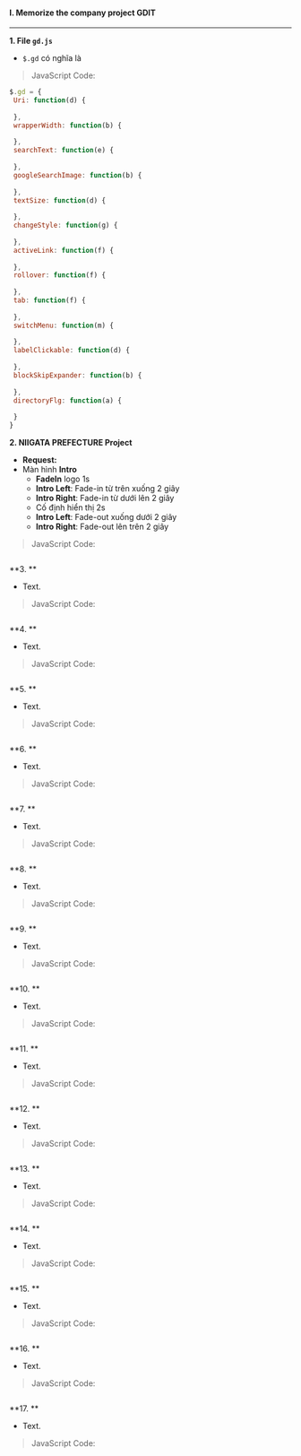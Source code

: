 #### I. Memorize the company project GDIT
---

**1. File ```gd.js```**
- ```$.gd``` có nghĩa là

>JavaScript Code:
```javascript
$.gd = {
 Uri: function(d) {
 
 },
 wrapperWidth: function(b) {
 
 },
 searchText: function(e) {
 
 },
 googleSearchImage: function(b) {
 
 },
 textSize: function(d) {
 
 },
 changeStyle: function(g) {
 
 },
 activeLink: function(f) {
 
 },
 rollover: function(f) {
 
 },
 tab: function(f) {
 
 },
 switchMenu: function(m) {
 
 },
 labelClickable: function(d) {
 
 },
 blockSkipExpander: function(b) {
 
 },
 directoryFlg: function(a) {
 
 }
}
```

**2. NIIGATA PREFECTURE Project**
- **Request:** 
- Màn hình **Intro**
  + **FadeIn** logo 1s
  + **Intro Left**: Fade-in từ trên xuống 2 giây
  + **Intro Right**: Fade-in từ dưới lên 2 giây
  + Cố định hiển thị 2s
  + **Intro Left**: Fade-out xuống dưới 2 giây
  + **Intro Right**: Fade-out lên trên 2 giây

>JavaScript Code:
```javascript

```

**3. **
- Text.

>JavaScript Code:
```javascript

```

**4. **
- Text.

>JavaScript Code:
```javascript

```

**5. **
- Text.

>JavaScript Code:
```javascript

```

**6. **
- Text.

>JavaScript Code:
```javascript

```

**7. **
- Text.

>JavaScript Code:
```javascript

```

**8. **
- Text.

>JavaScript Code:
```javascript

```

**9. **
- Text.

>JavaScript Code:
```javascript

```

**10. **
- Text.

>JavaScript Code:
```javascript

```

**11. **
- Text.

>JavaScript Code:
```javascript

```

**12. **
- Text.

>JavaScript Code:
```javascript

```

**13. **
- Text.

>JavaScript Code:
```javascript

```

**14. **
- Text.

>JavaScript Code:
```javascript

```

**15. **
- Text.

>JavaScript Code:
```javascript

```

**16. **
- Text.

>JavaScript Code:
```javascript

```

**17. **
- Text.

>JavaScript Code:
```javascript

```
